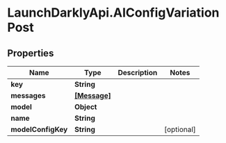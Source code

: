 # LaunchDarklyApi.AIConfigVariationPost

## Properties

Name | Type | Description | Notes
------------ | ------------- | ------------- | -------------
**key** | **String** |  | 
**messages** | [**[Message]**](Message.md) |  | 
**model** | **Object** |  | 
**name** | **String** |  | 
**modelConfigKey** | **String** |  | [optional] 



